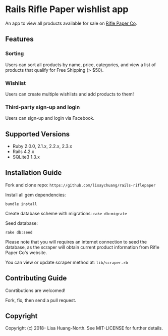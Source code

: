 # Rails Rifle Paper wishlist app

An app to view all products available for sale on [Rifle Paper Co](https://riflepaperco.com/shop/).

## Features

### Sorting 
Users can sort all products by name, price, categories, and view a list of products that qualify for Free Shipping (> $50).

### Wishlist
Users can create multiple wishlists and add products to them!

### Third-party sign-up and login

Users can sign-up and login via Facebook.

## Supported Versions
- Ruby 2.0.0, 2.1.x, 2.2.x, 2.3.x
- Rails 4.2.x
- SQLite3 1.3.x

## Installation Guide

Fork and clone repo: 
` https://github.com/lisaychuang/rails-riflepaper `
 
Install all gem dependencies:

` bundle install `

Create database scheme with migrations:
` rake db:migrate `

Seed database:

` rake db:seed ` 

Please note that you will requires an internet connection to seed the database, as the scraper will obtain current product information from Rifle Paper Co's website.

You can view or update scraper method at: `lib/scraper.rb`

## Contributing Guide
Conrtibutions are welcomed! 

Fork, fix, then send a pull request.

## Copyright

Copyright (c) 2018- Lisa Huang-North. See MIT-LICENSE for further details.
